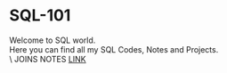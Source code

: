 
# SQL-101
Welcome to SQL world.\
Here you can find all my SQL Codes, Notes and Projects.\
\\
JOINS NOTES [LINK](https://github.com/Dhritionly/SQL-101/tree/d6875c1add34d5ae76499dbf152216b4edcf3106/NOTES)



